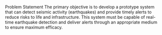 Problem Statement
The primary objective is to develop a prototype system that can detect seismic activity (earthquakes) and provide timely alerts to reduce risks to life and infrastructure. This system must be capable of real-time earthquake detection and deliver alerts through an appropriate medium to ensure maximum efficacy.

